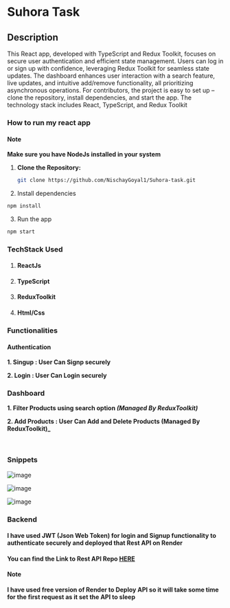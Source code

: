 # Suhora Task

## Description
This React app, developed with TypeScript and Redux Toolkit, focuses on secure user authentication and efficient state management. Users can log in or sign up with confidence, leveraging Redux Toolkit for seamless state updates. The dashboard enhances user interaction with a search feature, live updates, and intuitive add/remove functionality, all prioritizing asynchronous operations. For contributors, the project is easy to set up – clone the repository, install dependencies, and start the app. The technology stack includes React, TypeScript, and Redux Toolkit

### How to run my react app
#### Note
**Make sure you have NodeJs installed in your system**
1. **Clone the Repository:**
   ```bash
   git clone https://github.com/NischayGoyal1/Suhora-task.git
   ```
2. Install dependencies
```bash
npm install
```
3. Run the app
```bash
npm start
```


### TechStack Used
1. #### ReactJs
2. #### TypeScript
3. #### ReduxToolkit
4. #### Html/Css

### Functionalities
#### Authentication
**1. Singup : User Can Signp securely**

**2. Login  : User Can Login securely**

### Dashboard

**1. Filter Products using search option _(Managed By ReduxToolkit)_**

**2. Add Products : User Can Add and Delete Products (Managed By ReduxToolkit)_**

<br />

### Snippets
![image](https://github.com/llaske/sugarizer/assets/81116984/569371c0-7452-41a7-81a6-ed4955eab1b7)

![image](https://github.com/llaske/sugarizer/assets/81116984/5ac9b513-81e4-4ca8-a74a-efc0f7184449)

![image](https://github.com/llaske/sugarizer/assets/81116984/2fc6cb02-3ff9-4fc8-8e57-94e8905f5bad)



### Backend
#### I have used **JWT (Json Web Token)** for login and Signup functionality to authenticate securely and deployed that **Rest API** on Render

#### You can find the Link to Rest API Repo [HERE](https://github.com/NischayGoyal1/Suhora-Api)

#### Note 
**I have used free version of Render to Deploy API so it will take some time for the first request as it set the API to sleep**


